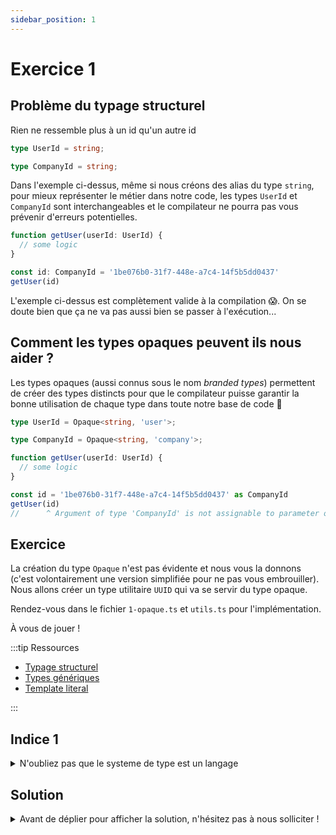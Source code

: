 ```yaml
---
sidebar_position: 1
---
```


# Exercice 1

## Problème du typage structurel

Rien ne ressemble plus à un id qu'un autre id

```ts
type UserId = string;

type CompanyId = string;
```

Dans l'exemple ci-dessus, même si nous créons des alias du type `string`, pour mieux représenter le métier dans notre code, les types `UserId` et `CompanyId` sont interchangeables et le compilateur ne pourra pas vous prévenir d'erreurs potentielles.

```ts
function getUser(userId: UserId) {
  // some logic
}

const id: CompanyId = '1be076b0-31f7-448e-a7c4-14f5b5dd0437'
getUser(id)
```

L'exemple ci-dessus est complètement valide à la compilation 😱.
On se doute bien que ça ne va pas aussi bien se passer à l'exécution...

## Comment les types opaques peuvent ils nous aider ?

Les types opaques (aussi connus sous le nom _branded types_) permettent de créer des types distincts pour que le compilateur puisse garantir la bonne utilisation de chaque type dans toute notre base de code 💪

```ts
type UserId = Opaque<string, 'user'>;

type CompanyId = Opaque<string, 'company'>;

function getUser(userId: UserId) {
  // some logic
}

const id = '1be076b0-31f7-448e-a7c4-14f5b5dd0437' as CompanyId
getUser(id)
//      ^ Argument of type 'CompanyId' is not assignable to parameter of type 'UserId'. 
```

## Exercice

La création du type `Opaque` n'est pas évidente et nous vous la donnons (c'est volontairement une version simplifiée pour ne pas vous embrouiller). Nous allons créer un type utilitaire `UUID` qui va se servir du type opaque.

Rendez-vous dans le fichier `1-opaque.ts` et `utils.ts` pour l'implémentation.

À vous de jouer !

:::tip Ressources

- [Typage structurel](../typescript/typage-structurel.md)
- [Types génériques](../typescript/generic.md)
- [Template literal](../typescript/template-literal.md)

:::

## Indice 1

<details>
  <summary>N'oubliez pas que le systeme de type est un langage</summary>

Essayer d'imaginer l'implémentation si `UUID` et `Opaque` étaient des fonctions JavaScript.

</details>

## Solution

<details>
  <summary>Avant de déplier pour afficher la solution, n'hésitez pas à nous solliciter ! </summary>

    ```ts
    export type UUID<T extends string> = Opaque<string, `${T}_uuid`>;
    ```

</details>
